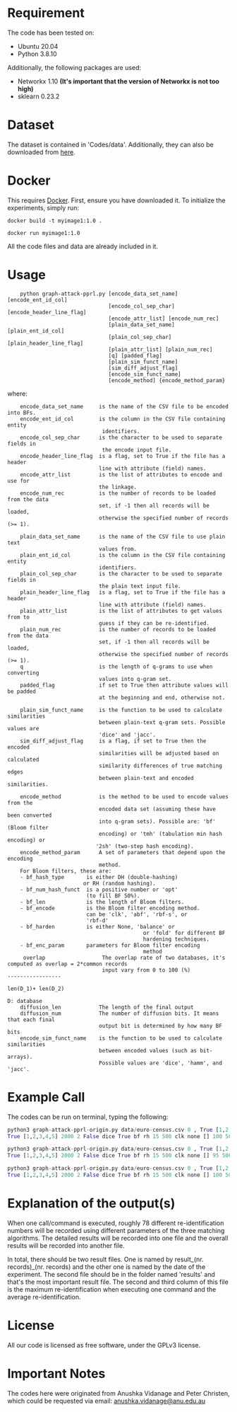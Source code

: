 # Requirement
The code has been tested on:
- Ubuntu 20.04
- Python 3.8.10

Additionally, the following packages are used: 
- Networkx 1.10 **(It's important that the version of Networkx is not too high)**
- sklearn 0.23.2

# Dataset
The dataset is contained in 'Codes/data'.
Additionally, they can also be downloaded from [here](https://github.com/youzheheng/2022_PoPETS/tree/main/Codes/data).
# Docker
This requires [Docker](https://www.docker.com/). First, ensure you have downloaded it. To initialize the experiments, simply run:
```docker
docker build -t myimage1:1.0 .

docker run myimage1:1.0
```
All the code files and data are already included in it.

# Usage 
        python graph-attack-pprl.py [encode_data_set_name] [encode_ent_id_col]
                                    [encode_col_sep_char] [encode_header_line_flag]
                                    [encode_attr_list] [encode_num_rec]
                                    [plain_data_set_name] [plain_ent_id_col]
                                    [plain_col_sep_char] [plain_header_line_flag]
                                    [plain_attr_list] [plain_num_rec]
                                    [q] [padded_flag]
                                    [plain_sim_funct_name]
                                    [sim_diff_adjust_flag]
                                    [encode_sim_funct_name]
                                    [encode_method] {encode_method_param}
                                    
 where:

        encode_data_set_name     is the name of the CSV file to be encoded into BFs.
        encode_ent_id_col        is the column in the CSV file containing entity
                                  identifiers.
        encode_col_sep_char      is the character to be used to separate fields in
                                  the encode input file.
        encode_header_line_flag  is a flag, set to True if the file has a header
                                 line with attribute (field) names.
        encode_attr_list         is the list of attributes to encode and use for
                                 the linkage.
        encode_num_rec           is the number of records to be loaded from the data
                                 set, if -1 then all records will be loaded,
                                 otherwise the specified number of records (>= 1).

        plain_data_set_name      is the name of the CSV file to use plain text
                                 values from.
        plain_ent_id_col         is the column in the CSV file containing entity
                                 identifiers.
        plain_col_sep_char       is the character to be used to separate fields in
                                 the plain text input file.
        plain_header_line_flag   is a flag, set to True if the file has a header
                                 line with attribute (field) names.
        plain_attr_list          is the list of attributes to get values from to
                                 guess if they can be re-identified.
        plain_num_rec            is the number of records to be loaded from the data
                                 set, if -1 then all records will be loaded,
                                 otherwise the specified number of records (>= 1).
        q                        is the length of q-grams to use when converting
                                 values into q-gram set.
        padded_flag              if set to True then attribute values will be padded
                                 at the beginning and end, otherwise not.

        plain_sim_funct_name     is the function to be used to calculate similarities
                                 between plain-text q-gram sets. Possible values are
                                 'dice' and 'jacc'.
        sim_diff_adjust_flag     is a flag, if set to True then the encoded
                                 similarities will be adjusted based on calculated
                                 similarity differences of true matching edges
                                 between plain-text and encoded similarities.
        
        encode_method            is the method to be used to encode values from the
                                 encoded data set (assuming these have been converted
                                 into q-gram sets). Possible are: 'bf' (Bloom filter
                                 encoding) or 'tmh' (tabulation min hash encoding) or
                                '2sh' (two-step hash encoding).
        encode_method_param      A set of parameters that depend upon the encoding
                                 method.
        For Bloom filters, these are:
        - bf_hash_type       is either DH (double-hashing)
                            or RH (random hashing).
        - bf_num_hash_funct  is a positive number or 'opt'
                             (to fill BF 50%).
        - bf_len             is the length of Bloom filters.
        - bf_encode          is the Bloom filter encoding method.
                             can be 'clk', 'abf', 'rbf-s', or
                             'rbf-d'
        - bf_harden          is either None, 'balance' or
                                               or 'fold' for different BF
                                               hardening techniques.
        - bf_enc_param       parameters for Bloom filter encoding
                                               method 
         overlap                  The overlap rate of two databases, it's computed as overlap = 2*common records
                                  input vary from 0 to 100 (%)                                  -----------------
                                                                                               len(D_1)+ len(D_2)
                                                                                                D: database
        diffusion_len            The length of the final output
        diffusion_num            The number of diffusion bits. It means that each final 
                                 output bit is determined by how many BF bits
        encode_sim_funct_name    is the function to be used to calculate similarities
                                 between encoded values (such as bit-arrays).
                                 Possible values are 'dice', 'hamm', and 'jacc'.

# Example Call
The codes can be run on terminal, typing the following:
```python
python3 graph-attack-pprl-origin.py data/euro-census.csv 0 , True [1,2,3,4,5] 2000 data/euro-census.csv 0 , 
True [1,2,3,4,5] 2000 2 False dice True bf rh 15 500 clk none [] 100 500 5 dice
```
```python
python3 graph-attack-pprl-origin.py data/euro-census.csv 0 , True [1,2,3,4,5] 2000 data/euro-census.csv 0 , 
True [1,2,3,4,5] 2000 2 False dice True bf rh 15 500 clk none [] 95 500 10 dice
```
```python
python3 graph-attack-pprl-origin.py data/euro-census.csv 0 , True [1,2,3,4,5] 2000 data/euro-census.csv 0 , 
True [1,2,3,4,5] 2000 2 False dice True bf rh 15 500 clk none [] 100 500 1 dice
```
# Explanation of the output(s)
When one call/command is executed, roughly 78 different re-identification numbers will be recorded using different parameters of the three matching algorithms. The detailed results will be recorded into one file and the overall results will be recorded into another file.

In total, there should be two result files. One is named by result_(nr. records)_(nr. records) and the other one is named by the date of the experiment. The second file should be in the folder named 'results' and that's the most important result file. The second and third column of this file is the maximum re-identification when executing one command and the average re-identification.

# License
All our code is licensed as free software, under the GPLv3 license.
 
# Important Notes
The codes here were originated from Anushka Vidanage and Peter Christen, which could be requested via email: anushka.vidanage@anu.edu.au

